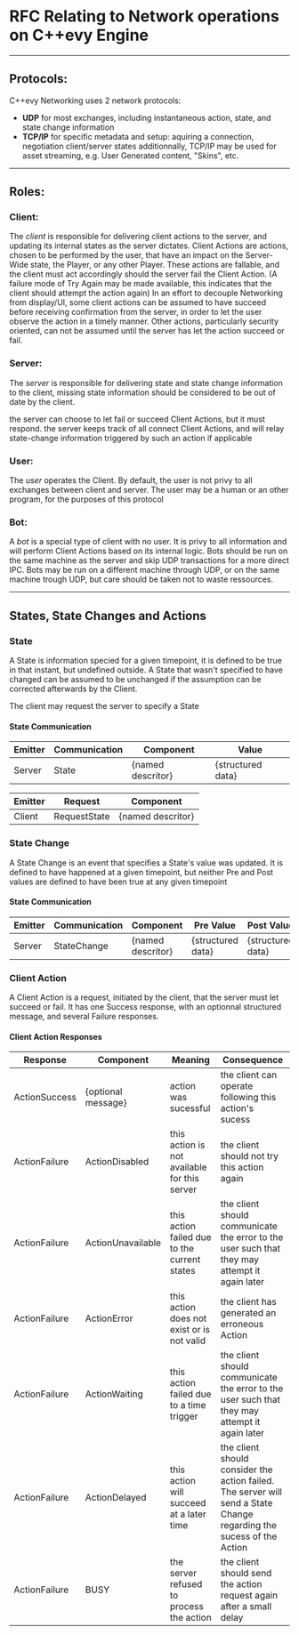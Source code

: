 # RFC Relating to Network operations on C++evy Engine
---
## Protocols:

C++evy Networking uses 2 network protocols:

 - **UDP**
for most exchanges, including instantaneous action, state, and state change information
 - **TCP/IP**
for specific metadata and setup: aquiring a connection, negotiation client/server states
additionnally, TCP/IP may be used for asset streaming, e.g. User Generated content, "Skins", etc.

---
## Roles:

### Client:
The *client* is responsible for delivering client actions to the server, and updating its internal states as the server dictates.
Client Actions are actions, chosen to be performed by the user, that have an impact on the Server-Wide state, the Player, or any other Player.
These actions are fallable, and the client must act accordingly should the server fail the Client Action.
(A failure mode of Try Again may be made available, this indicates that the client should attempt the action again)
In an effort to decouple Networking from display/UI, some client actions can be assumed to have succeed before receiving confirmation from the server, in order to let the user observe the action in a timely manner.
Other actions, particularly security oriented, can not be assumed until the server has let the action succeed or fail.


### Server:
The *server* is responsible for delivering state and state change information to the client,
missing state information should be considered to be out of date by the client.

the server can choose to let fail or succeed Client Actions, but it must respond.
the server keeps track of all connect Client Actions, and will relay state-change information triggered by such an action if applicable

### User:
The *user* operates the Client. By default, the user is not privy to all exchanges between client and server. The user may be a human or an other program, for the purposes of this protocol

### Bot:
A *bot* is a special type of client with no user. It is privy to all information and will perform Client Actions based on its internal logic. Bots should be run on the same machine as the server and skip UDP transactions for a more direct IPC. Bots may be run on a different machine through UDP, or on the same machine trough UDP, but care should be taken not to waste ressources.

---

## States, State Changes and Actions

### State

A State is information specied for a given timepoint, it is defined to be true in that instant, but undefined outside. A State that wasn't specified to have changed can be assumed to be unchanged if the assumption can be corrected afterwards by the Client.

The client may request the server to specify a State

#### State Communication

|  Emitter  | Communication |     Component     |       Value       |
|-----------|---------------|-------------------|-------------------|
|  Server   |    State      | {named descritor} | {structured data} |

|  Emitter  |   Request     |     Component     |
|-----------|---------------|-------------------|
|  Client   |  RequestState | {named descritor} |

### State Change

A State Change is an event that specifies a State's value was updated. It is defined to have happened at a given timepoint, but neither Pre and Post values are defined to have been true at any given timepoint

#### State Communication

|  Emitter  | Communication |     Component     |     Pre Value     |     Post Value    |
|-----------|---------------|-------------------|-------------------|-------------------|
|  Server   | StateChange   | {named descritor} | {structured data} | {structured data} |

### Client Action

A Client Action is a request, initiated by the client, that the server must let succeed or fail. It has one Success response, with an optionnal structured message, and several Failure responses.


#### Client Action Responses

|   Response    |     Component      |                 Meaning                      | Consequence                                                                                                          |
|---------------|--------------------|----------------------------------------------|----------------------------------------------------------------------------------------------------------------------|
| ActionSuccess | {optional message} | action was sucessful                         | the client can operate following this action's sucess                                                                |
| ActionFailure |   ActionDisabled   | this action is not available for this server | the client should not try this action again                                                                          |
| ActionFailure | ActionUnavailable  | this action failed due to the current states | the client should communicate the error to the user such that they may attempt it again later                        |
| ActionFailure |     ActionError    | this action does not exist or is not valid   | the client has generated an erroneous Action                                                                         |
| ActionFailure |    ActionWaiting   | this action failed due to a time trigger     | the client should communicate the error to the user such that they may attempt it again later                        |
| ActionFailure |    ActionDelayed   | this action will succeed at a later time     | the client should consider the action failed. The server will send a State Change regarding the sucess of the Action |
| ActionFailure |        BUSY        | the server refused to process the action     | the client should send the action request again after a small delay                                                  |
